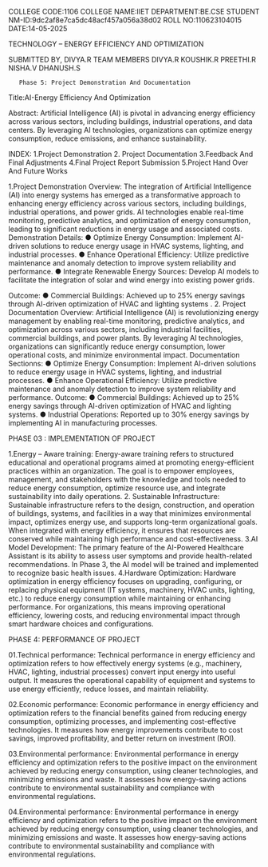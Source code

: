 COLLEGE CODE:1106
COLLEGE NAME:IIET
DEPARTMENT:BE.CSE
STUDENT NM-ID:9dc2af8e7ca5dc48acf457a056a38d02
ROLL NO:110623104015
DATE:14-05-2025

TECHNOLOGY – ENERGY EFFICIENCY AND OPTIMIZATION 


SUBMITTED BY,
DIVYA.R
TEAM MEMBERS 
DIVYA.R
KOUSHIK.R
PREETHI.R
NISHA.V
DHANUSH.S




       Phase 5: Project Demonstration And Documentation
Title:AI-Energy Efficiency And Optimization

Abstract:
Artificial Intelligence (AI) is pivotal in advancing energy efficiency across various sectors, including buildings, industrial operations, and data centers. By leveraging AI technologies, organizations can optimize energy consumption, reduce emissions, and enhance sustainability.

INDEX:
1.Project Demonstration
2. Project Documentation
3.Feedback And Final Adjustments
4.Final Project Report  Submission
5.Project Hand Over And Future Works


1.Project Demonstration
Overview:
The integration of Artificial Intelligence (AI) into energy systems has emerged as a transformative approach to enhancing energy efficiency across various sectors, including buildings, industrial operations, and power grids. AI technologies enable real-time monitoring, predictive analytics, and optimization of energy consumption, leading to significant reductions in energy usage and associated costs.
Demonstration Details:
●	Optimize Energy Consumption: Implement AI-driven solutions to reduce energy usage in HVAC systems, lighting, and industrial processes.
●	Enhance Operational Efficiency: Utilize predictive maintenance and anomaly detection to improve system reliability and performance.
●	Integrate Renewable Energy Sources: Develop AI models to facilitate the integration of solar and wind energy into existing power grids.




Outcome:
●	Commercial Buildings: Achieved up to 25% energy savings through AI-driven optimization of HVAC and lighting systems . 
2. Project Documentation
Overview:
Artificial Intelligence (AI) is revolutionizing energy management by enabling real-time monitoring, predictive analytics, and optimization across various sectors, including industrial facilities, commercial buildings, and power plants. By leveraging AI technologies, organizations can significantly reduce energy consumption, lower operational costs, and minimize environmental impact.
Documentation Sectionns:
●	Optimize Energy Consumption: Implement AI-driven solutions to reduce energy usage in HVAC systems, lighting, and industrial processes.
●	Enhance Operational Efficiency: Utilize predictive maintenance and anomaly detection to improve system reliability and performance.
Outcome:
●	Commercial Buildings: Achieved up to 25% energy savings through AI-driven optimization of HVAC and lighting systems.
●	Industrial Operations: Reported up to 30% energy savings by implementing AI in manufacturing processes.

PHASE 03 : IMPLEMENTATION OF PROJECT

1.Energy – Aware training:
Energy-aware training refers to structured educational and operational programs aimed at promoting energy-efficient practices within an organization. The goal is to empower employees, management, and stakeholders with the knowledge and tools needed to reduce energy consumption, optimize resource use, and integrate sustainability into daily operations.
2. Sustainable Infrastructure:
Sustainable infrastructure refers to the design, construction, and operation of buildings, systems, and facilities in a way that minimizes environmental impact, optimizes energy use, and supports long-term organizational goals. When integrated with energy efficiency, it ensures that resources are conserved while maintaining high performance and cost-effectiveness.
3.AI Model Development:
The primary feature of the AI-Powered Healthcare Assistant is its ability to assess user symptoms and provide health-related recommendations. In Phase 3, the AI model will be trained and implemented to recognize basic health issues. 
4.Hardware Optimization:
Hardware optimization in energy efficiency focuses on upgrading, configuring, or replacing physical equipment (IT systems, machinery, HVAC units, lighting, etc.) to reduce energy consumption while maintaining or enhancing performance. For organizations, this means improving operational efficiency, lowering costs, and reducing environmental impact through smart hardware choices and configurations.

PHASE 4: PERFORMANCE OF PROJECT

01.Technical performance:
Technical performance in energy efficiency and optimization refers to how effectively energy systems (e.g., machinery, HVAC, lighting, industrial processes) convert input energy into useful output. It measures the operational capability of equipment and systems to use energy efficiently, reduce losses, and maintain reliability.

02.Economic performance:
Economic performance in energy efficiency and optimization refers to the financial benefits gained from reducing energy consumption, optimizing processes, and implementing cost-effective technologies. It measures how energy improvements contribute to cost savings, improved profitability, and better return on investment (ROI).

03.Environmental performance:
Environmental performance in energy efficiency and optimization refers to the positive impact on the environment achieved by reducing energy consumption, using cleaner technologies, and minimizing emissions and waste. It assesses how energy-saving actions contribute to environmental sustainability and compliance with environmental regulations. 

04.Environmental performance:
Environmental performance in energy efficiency and optimization refers to the positive impact on the environment achieved by reducing energy consumption, using cleaner technologies, and minimizing emissions and waste. It assesses how energy-saving actions contribute to environmental sustainability and compliance with environmental regulations.
